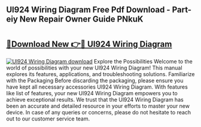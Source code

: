 ## Ul924 Wiring Diagram Free Pdf Download - Part-eiy New Repair Owner Guide PNkuK

# <h2><a href="http://dfto6pn.blite.top/?on=Ul924+Wiring+Diagram">🔗Download New 👉🔴 Ul924 Wiring Diagram</a></h2>

[![Ul924 Wiring Diagram download](https://i.imgur.com/lujVjoI.png)](http://dfto6pn.blite.top/?on=Ul924+Wiring+Diagram)
Explore the Possibilities Welcome to the world of possibilities with your new Ul924 Wiring Diagram! This manual explores its features, applications, and troubleshooting solutions. Familiarize with the Packaging Before discarding the packaging, please ensure you have kept all necessary accessories Ul924 Wiring Diagram. With features like list of features, your new Ul924 Wiring Diagram empowers you to achieve exceptional results. We trust that the Ul924 Wiring Diagram has been an accurate and detailed resource in your efforts to master your new device. In case of any queries or concerns, please do not hesitate to reach out to our customer service team.
